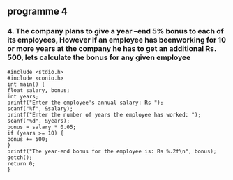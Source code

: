 ## programme 4

### 4.	The company plans to give a year –end 5% bonus to each of its employees, However if an employee has beenworking for 10 or more years at the company he has to get an additional Rs. 500, lets calculate the bonus for any given employee

```
#include <stdio.h>
#include <conio.h>
int main() {
float salary, bonus;
int years;
printf("Enter the employee's annual salary: Rs ");
scanf("%f", &salary);
printf("Enter the number of years the employee has worked: ");
scanf("%d", &years);
bonus = salary * 0.05;
if (years >= 10) {
bonus += 500;
}
printf("The year-end bonus for the employee is: Rs %.2f\n", bonus);
getch();
return 0;
}
```